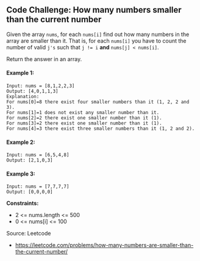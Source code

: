 ## Code Challenge: How many numbers smaller than the current number
Given the array `nums`, for each `nums[i]` find out how many numbers in the array are smaller than it. That is, for each `nums[i]` you have to count the number of valid `j's` such that `j != i` **and** `nums[j] < nums[i]`.

Return the answer in an array.

#### Example 1:
```
Input: nums = [8,1,2,2,3]
Output: [4,0,1,1,3]
Explanation: 
For nums[0]=8 there exist four smaller numbers than it (1, 2, 2 and 3). 
For nums[1]=1 does not exist any smaller number than it.
For nums[2]=2 there exist one smaller number than it (1). 
For nums[3]=2 there exist one smaller number than it (1). 
For nums[4]=3 there exist three smaller numbers than it (1, 2 and 2).
```

#### Example 2:
```
Input: nums = [6,5,4,8]
Output: [2,1,0,3]
```

#### Example 3:
```
Input: nums = [7,7,7,7]
Output: [0,0,0,0]
```

**Constraints:**

- 2 <= nums.length <= 500
- 0 <= nums[i] <= 100

Source: Leetcode
* https://leetcode.com/problems/how-many-numbers-are-smaller-than-the-current-number/
